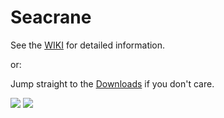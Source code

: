 # Seacrane
See the [WIKI](https://github.com/s7ephen/seacrane/wiki) for detailed information.

or:
 
Jump straight to the [Downloads](https://github.com/s7ephen/seacrane/wiki#what-does-it-run-on-download) if you don't care.

![](https://github.com/s7ephen/seacrane/wiki/gifs/MainHelp_2x.gif)
![](https://github.com/s7ephen/seacrane/wiki/images/seacrane_splash.png)
